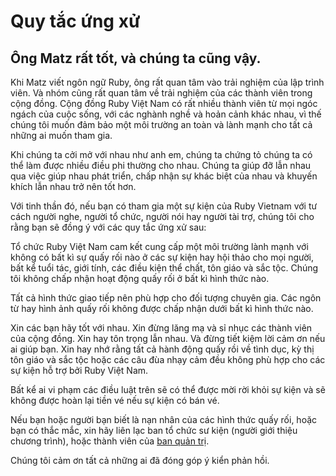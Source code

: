 # Quy tắc ứng xử

## Ông Matz rất tốt, và chúng ta cũng vậy.

Khi Matz viết ngôn ngữ Ruby, ông rất quan tâm vào trải nghiệm của lập trình viên. Và nhóm cũng rất quan
tâm về trải nghiệm của các thành viên trong cộng đồng. Cộng đồng Ruby Việt Nam có rất nhiều thành viên từ mọi
ngóc ngách của cuộc sống, với các nghành nghề và hoản cảnh khác nhau, vì thế chúng tôi muốn đảm bảo một môi
trường an toàn và lành mạnh cho tất cả những ai muốn tham gia.

Khi chúng ta cởi mở với nhau như anh em, chúng ta chứng tỏ chúng ta có thể làm được nhiều
điều phi thường cho nhau. Chúng ta giúp đỡ lẫn nhau qua việc giúp nhau phát triển, chấp nhận sự khác biệt của
nhau và khuyến khích lẫn nhau trở nên tốt hơn.

Với tinh thần đó, nếu bạn có tham gia một sự kiện của Ruby Vietnam với tư cách người nghe, người tổ chức, người nói
hay người tài trợ, chúng tôi cho rằng bạn sẽ đồng ý với các quy tắc ứng xử sau:

Tổ chức Ruby Việt Nam cam kết cung cấp một môi trường lành mạnh với không có bất kì sự quấy rối nào ở các sự kiện
hay hội thảo cho mọi người, bất kể tuổi tác, giới tính, các điều kiện thể chất, tôn giáo và sắc tộc. Chúng tôi không
chấp nhận hoạt động quấy rối ở bất kì hình thức nào.

Tất cả hình thức giao tiếp nên phù hợp cho đối tượng chuyên gia. Các ngôn từ hay hình ảnh quấy rối không được chấp nhận dưới bất kì hình thức nào.

Xin các bạn hãy tốt với nhau. Xin đừng lăng mạ và sỉ nhục các thành viên của cộng đồng. Xin hay tôn trọng lẫn nhau.
Và đừng tiết kiệm lời cảm ơn nếu ai giúp bạn. Xin hay nhớ rằng tất cả hành động quấy rồi về tình dục, kỳ thị tôn giáo
và sắc tộc hoặc các câu đùa nhạy cảm đều không phù hợp cho các sự kiện hỗ trợ bởi Ruby Việt Nam.

Bất kể ai vi phạm các điều luật trên sẽ có thể được mời rời khỏi sự kiện và sẽ không được hoàn lại tiền vé nếu sự kiện có bán vé.

Nếu bạn hoặc người bạn biết là nạn nhân của các hình thức quấy rối, hoặc bạn có thắc mắc, xin hãy liên lạc ban tổ
chức sư kiện (người giới thiệu chương trình), hoặc thành viên của [ban quản trị](/committee-members.html).

Chúng tôi cảm ơn tất cả những ai đã đóng góp ý kiển phản hồi.
